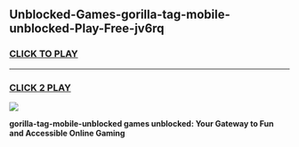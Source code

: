 
## Unblocked-Games-gorilla-tag-mobile-unblocked-Play-Free-jv6rq
<h3>
<a href="https://premium76.site?title=gorilla-tag-mobile-unblocked&ref=21A">CLICK TO PLAY</a></h3>
<hr>

<h3>
<a href="https://premium76.site?title=gorilla-tag-mobile-unblocked&ref=21A">CLICK 2 PLAY</a>
  
</h3>

<a href="https://premium76.site?title=gorilla-tag-mobile-unblocked&ref=21A"><img src="https://clearcache.store/games.png"></a>


**gorilla-tag-mobile-unblocked games unblocked: Your Gateway to Fun and Accessible Online Gaming**
